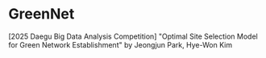 # GreenNet
[2025 Daegu Big Data Analysis Competition] "Optimal Site Selection Model for Green Network Establishment" by Jeongjun Park, Hye-Won Kim
